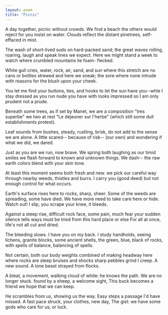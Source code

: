```yaml
---
layout: poem
title: "Picnic"
---
```


A day together, picnic without crowds.
 We find a beach the others would reject
 for you insist
 on water. Clouds
                        reflect
the distant pinetrees, self-effaced in mist.

The wash of short-lived suds on hard-packed
 		sand;
the great waves rolling, roaring, laugh and speak
            lines we expect.
            Here we might stand
	a week
to watch where crumbled mountains lie foam-
		flecked.

 White gull cries, water, rock, air, sand, and sun
  where this stretch are no cans or bottles strewed
            and here we sneak;
            the sore where none
	intrude
with reasons for the blush upon your cheek.

 You let me find your buttons, ties, and hooks
 to let the sun have you--whle I stay dressed
                        as you run nude
                        you have with looks
                        impressed
  so I am only prudent not a prude.

 Beneath some trees, as if set by Manet,
 we are a composition "tres superbe"
                        we two at rest
                        "Le déjeuner
                        sur l'herbe"
  (which still some dull establishments protest).

Leaf sounds from bushes, steady, rustling, brisk,
 do not add to the sense we are alone.
                        A little scared--
                        because of risk--
                        (our own)
  and wondering if what we did, we dared.

  Just as you are we run, now brave. We spring
  both laughing as our timid smiles we flash
                        forward to known
                        and unknown things.
                        We dash--
 the raw earth colors blend with your skin tone.

  At least this moment seems both fresh and new.
we pick our careful way through nearby weeds,
                        thistles and burrs.
                        I carry you
                        (good deed)
  but not enough control for what occurs.

Earth's surface rises here to rocks, sharp, sheer.
 Some of the weeds are spreading, some have died.
        We have more need
         to take care here
                      or hide.
 Watch out! I slip, you scrape your knee,
		it bleeds.

  Against a steep rise, difficult rock face,
  some pain, much fear your sudden silence tells
                       ways must be tried
                       from this hard place
                       or else
 For all at once, life's not all cut and dried.

 The bleeding slows. I have you on my back.
  I study handholds, seeing lichens, granite blocks,
                        some ancient shells,
                        the green, blue, black
                        of rocks,
 with spells of balance, balancing of spells.

 Not certain, both our body weights combined
 of making headway here where rocks are steep
                        bruises and shocks
                        sharp pebbles grind
                        I creep.
 A new sound. A lone beast strayed from flocks.

 A bleat, a movement, walking cloud of white:
 he knows the path. We are no longer stuck.
                        found by a sheep,
                        a welcome sight,
                        This buck
  becomes a friend we hope that we can keep.

 He scrambles from us, showing us the way.
  Easy steps a passage I'd have missed.
                        A fast pace struck,
                        your clothes, new day,
                        The gist:
 we have some gods who care for us, or luck.
